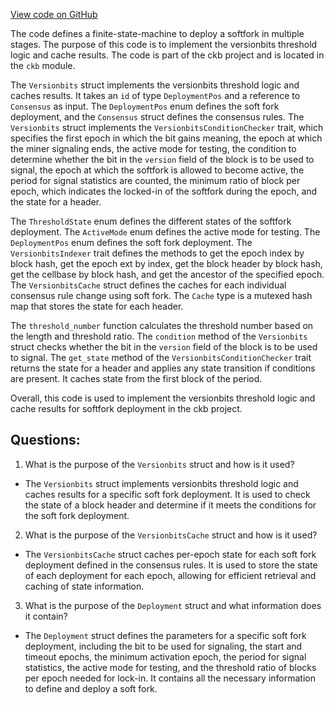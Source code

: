 [View code on GitHub](https://github.com/nervosnetwork/ckb/blob/develop/spec/src/versionbits/mod.rs)

The code defines a finite-state-machine to deploy a softfork in multiple stages. The purpose of this code is to implement the versionbits threshold logic and cache results. The code is part of the ckb project and is located in the `ckb` module.

The `Versionbits` struct implements the versionbits threshold logic and caches results. It takes an `id` of type `DeploymentPos` and a reference to `Consensus` as input. The `DeploymentPos` enum defines the soft fork deployment, and the `Consensus` struct defines the consensus rules. The `Versionbits` struct implements the `VersionbitsConditionChecker` trait, which specifies the first epoch in which the bit gains meaning, the epoch at which the miner signaling ends, the active mode for testing, the condition to determine whether the bit in the `version` field of the block is to be used to signal, the epoch at which the softfork is allowed to become active, the period for signal statistics are counted, the minimum ratio of block per epoch, which indicates the locked-in of the softfork during the epoch, and the state for a header.

The `ThresholdState` enum defines the different states of the softfork deployment. The `ActiveMode` enum defines the active mode for testing. The `DeploymentPos` enum defines the soft fork deployment. The `VersionbitsIndexer` trait defines the methods to get the epoch index by block hash, get the epoch ext by index, get the block header by block hash, get the cellbase by block hash, and get the ancestor of the specified epoch. The `VersionbitsCache` struct defines the caches for each individual consensus rule change using soft fork. The `Cache` type is a mutexed hash map that stores the state for each header.

The `threshold_number` function calculates the threshold number based on the length and threshold ratio. The `condition` method of the `Versionbits` struct checks whether the bit in the `version` field of the block is to be used to signal. The `get_state` method of the `VersionbitsConditionChecker` trait returns the state for a header and applies any state transition if conditions are present. It caches state from the first block of the period.

Overall, this code is used to implement the versionbits threshold logic and cache results for softfork deployment in the ckb project.
## Questions:
 1. What is the purpose of the `Versionbits` struct and how is it used?
- The `Versionbits` struct implements versionbits threshold logic and caches results for a specific soft fork deployment. It is used to check the state of a block header and determine if it meets the conditions for the soft fork deployment.

2. What is the purpose of the `VersionbitsCache` struct and how is it used?
- The `VersionbitsCache` struct caches per-epoch state for each soft fork deployment defined in the consensus rules. It is used to store the state of each deployment for each epoch, allowing for efficient retrieval and caching of state information.

3. What is the purpose of the `Deployment` struct and what information does it contain?
- The `Deployment` struct defines the parameters for a specific soft fork deployment, including the bit to be used for signaling, the start and timeout epochs, the minimum activation epoch, the period for signal statistics, the active mode for testing, and the threshold ratio of blocks per epoch needed for lock-in. It contains all the necessary information to define and deploy a soft fork.
